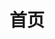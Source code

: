 ---
home: true
title: 首页
heroImage: /images/MGC.png
actionText: 社区文档
actions:
  - text: 社区介绍
    link: /guide/README.md
    type: primary
heroText: 我的世界图形学社区文档
features:
- title: 简洁至上
  details: 使用最简单清晰的逻辑话语。
- title: 注重逻辑
  details: 知识点衔接紧密,注释明白,逻辑清楚。
- title: 兴趣驱动
  details: 丰富的代码案例,页面效果驱动学习。
footer: 
---